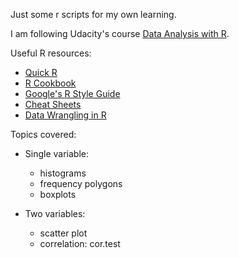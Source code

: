 Just some r scripts for my own learning.

I am following Udacity's course [Data Analysis with R](https://in.udacity.com/course/data-analysis-with-r--ud651).

Useful R resources:
* [Quick R](https://www.statmethods.net/)
* [R Cookbook](http://www.cookbook-r.com/)
* [Google's R Style Guide](https://google.github.io/styleguide/Rguide.xml)
* [Cheat Sheets](https://www.rstudio.com/resources/cheatsheets/)
* [Data Wrangling in R](https://s3.amazonaws.com/udacity-hosted-downloads/ud651/DataWranglingWithR.pdf)

Topics covered:
* Single variable:
  * histograms
  * frequency polygons
  * boxplots

* Two variables:  
  * scatter plot
  * correlation: cor.test
